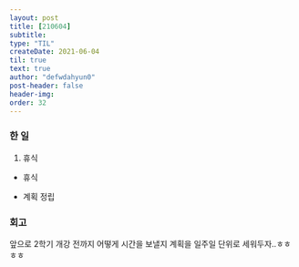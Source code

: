 ```yaml
---
layout: post
title: [210604] 
subtitle:
type: "TIL"
createDate: 2021-06-04
til: true
text: true
author: "defwdahyun0"
post-header: false
header-img: 
order: 32
---
```

### **한 일**

1. 휴식

- 휴식

- 계획 정립

### **회고**

앞으로 2학기 개강 전까지 어떻게 시간을 보낼지 계획을 일주일 단위로 세워두자..ㅎㅎㅎㅎ
